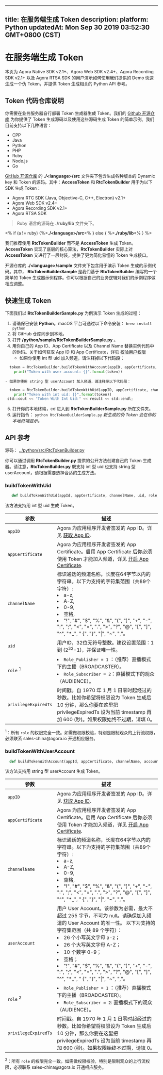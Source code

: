 
---
title: 在服务端生成 Token
description: 
platform: Python
updatedAt: Mon Sep 30 2019 03:52:30 GMT+0800 (CST)
---
# 在服务端生成 Token
本页为 Agora Native SDK v2.1+、Agora Web SDK v2.4+、Agora Recording SDK v2.1+ 以及 Agora RTSA SDK 的用户演示如何使用我们提供的 Demo 快速生成一个伪 Token，并提供 Token 生成相关的 Python API 参考。

## Token 代码仓库说明

你需要在业务服务器自行部署 Token 生成器生成 Token。我们的 [Github 开源仓库](https://github.com/AgoraIO/Tools/tree/master/DynamicKey/AgoraDynamicKey) 为你提供了 Token 生成源码以及使用这些源码生成 Token 的简单示例。我们目前支持以下几种语言：

- CPP
- Java
- Python
- PHP
- Ruby
- Node.js
- Go

[GitHub 开源仓库](https://github.com/AgoraIO/Tools/tree/master/DynamicKey/AgoraDynamicKey) 的 **./\<language\>/src** 文件夹下包含生成各种版本的 Dynamic key 和 Token 的源码。其中：**AccessToken** 和 **RtcTokenBuilder** 用于为以下 SDK 生成 Token：

- Agora RTC SDK (Java, Objective-C, C++, Electron) v2.1+
- Agora Web SDK v2.4+
- Agora Recording SDK v2.1+ 
- Agora RTSA SDK

> Ruby 语言的源码在 **./ruby/lib** 文件夹下。

<% 
if (a != ruby) {%><b>./\<language\>/src</b><% } 
else { %><b>./ruby/lib</b><% } 
%>

我们推荐使用 **RtcTokenBuilder** 而不是 **AccessToken** 生成 Token。**AccessToken** 实现了底层的核心算法，**RtcTokenBuilder** 实际上对 **AccessToken** 又进行了一层封装，提供了更为简化易懂的 Token 生成接口。

开源仓库的 **./\<language\>/sample** 文件夹下包含用于演示 Token 生成的示例代码。其中， **RtcTokenBuilderSample** 是我们基于 **RtcTokenBuilder** 编写的一个简单的 Token 生成器示例程序。你可以根据自己的业务逻辑对我们的示例程序做相应调整。

## 快速生成 Token

下面我们以 **RtcTokenBuilderSample.py** 为例演示 Token 生成的过程：

1. 请确保已安装 **Python**。macOS 平台可通过以下命令安装：
     `brew install python` 
2. 将 GitHub 仓库同步到本地。
3. 打开 **/python/sample/RtcTokenBuilderSample.py** 。
4. 用你自己的 App ID、App Certificate 以及 Channel Name 替换实例代码中的伪码。关于如何获取 App ID 和 App Certificate，详见 [校验用户权限](https://docs.agora.io/cn/Agora%20Platform/token?platform=All%20Platforms#app-id)
    - 如果你使用 int 型 uid 加入频道，请注释掉以下代码段：
```Python
  token = RtcTokenBuilder.buildTokenWithAccount(appID, appCertificate, channelName, userAccount, Role_Attendee, privilegeExpiredTs)
    print("Token with user account: {}".format(token))
```
    - 如果你使用 string 型 userAccount 加入频道，请注释掉以下代码段：
```Python
  token = RtcTokenBuilder.buildTokenWithUid(appID, appCertificate, channelName, uid, Role_Attendee, privilegeExpiredTs)
    print("Token with int uid: {}".format(token))
 std::cout << "Token With Int Uid:" << result << std::endl;
```
5. 打开你的本地终端，cd 进入到 **RtcTokenBuilderSample.py** 所在文件夹。
6. 运行指令： 
    `python RtcTokenBuilderSample.py` 
     *新生成的伪 Token 会在你的本地终端显示。*


## API 参考

源码： [../python/src/RtcTokenBuilder.py](https://github.com/AgoraIO/Tools/blob/master/DynamicKey/AgoraDynamicKey/python/src/RtcTokenBuilder.py)

你可以通过调用 **RtcTokenBuilder.py** 提供的公开方法创建自己的 Token 生成器。请注意，**RtcTokenBuilder.py** 既支持 int 型 uid 也支持 string 型 userAccount，请根据需要选择合适的生成方法。


### buildTokenWithUid

```Python
   def buildTokenWithUid(appId, appCertificate, channelName, uid, role, privilegeExpiredTs):
```

该方法支持用 int 型 uid 生成 Token。

| **参数**    | **描述**                                              |
| ---------------- | ------------------------------------------------------------ |
| `appID`          | Agora 为应用程序开发者签发的 App ID。详见 [获取 App ID](https://docs.agora.io/cn/Agora%20Platform/token/#app-id). | 
| `appCertificate` | Agora 为应用程序开发者签发的 App Certificate。启用 App Certificate 后你必须使用 Token 才能加入频道，详见 [开启 App Certificate](https://docs.agora.io/cn/Agora%20Platform/token?platform=All%20Platforms#app-certificate). |
| `channelName`    | 标识通话的频道名称，长度在64字节以内的字符串。以下为支持的字符集范围（共89个字符）: <li>a-z,<li>A-Z,<li>0-9,<li>空格,<li>"!", "#", "$", "%", "&", "(", ")", "+", "-", ":", ";", "<", "=", ".", ">", "?", "@", "[", "]", "^", "*_", " {", "}", "\|", "~", ","。 |
| `uid`            | 用户ID，32位无符号整数。建议设置范围：1到 (2<sup>32</sup>-1)，并保证唯一性。 |
| `role` <sup>1</sup>          | <li> `Role_Publisher = 1` ：（推荐）直播模式下的主播（BROADCASTER）。<li>`Role_Subscriber = 2`：直播模式下的观众（AUDIENCE）。 |
| `privilegeExpiredTs`      | 时间戳。自 1970 年 1 月 1 日零时起经过的秒数。比如你希望将权限设为 Token 生成后 10 分钟，那么你要在这里把 privilegeExpiredTs 设为当前 timestamp 再加 600 (秒)。如果权限始终不过期，请填 0。 |

<div class="alert warning"><sup>1</sup>：所有 <code>role</code> 的权限完全一致。如需做权限校验，特别是限制观众的上行流权限，必须联系 sales-china@agora.io 开通相应服务。</div>

### buildTokenWithUserAccount

```Python
  def buildTokenWithAccount(appId, appCertificate, channelName, account, role, privilegeExpiredTs):
```

该方法支持用 string 型 userAccount 生成 Token。

| **参数**    | **描述**                                             |
| ---------------- | ------------------------------------------------------------ |
| `appID`          | Agora 为应用程序开发者签发的 App ID。详见 [获取 App ID](https://docs.agora.io/cn/Agora%20Platform/token?platform=All%20Platforms#app-id). |
| `appCertificate` | Agora 为应用程序开发者签发的 App Certificate。启用 App Certificate 后你必须使用 Token 才能加入频道，详见 [开启 App Certificate](https://docs.agora.io/cn/Agora%20Platform/token/#app-certificate). |
| `channelName`    | 标识通话的频道名称，长度在64字节以内的字符串。以下为支持的字符集范围（共89个字符）: <li>a-z,<li>A-Z,<li>0-9,<li>空格,<li>"!", "#", "$", "%", "&", "(", ")", "+", "-", ":", ";", "<", "=", ".", ">", "?", "@", "[", "]", "^", "*_", " {", "}", "\|", "~", ","。 |
|`userAccount` | 用户 User Account。该参数为必需，最大不超过 255 字节，不可为 null。请确保加入频道的 User Account 的唯一性。 以下为支持的字符集范围（共 89 个字符）：<li>26 个小写英文字母 a-z；<li>26 个大写英文字母 A-Z；<li>10 个数字 0-9；<li>空格；<li>"!", "#", "$", "%", "&", "(", ")", "+", "-", ":", ";", "<", "=", ".", ">", "?", "@", "[", "]", "^", "*_", " {", "}", "\|", "~", ","。 |
| `role` <sup>2</sup>          | <li> `Role_Publisher = 1` ：（推荐）直播模式下的主播（BROADCASTER）。<li>`Role_Subscriber = 2`: 直播模式下的观众（AUDIENCE）。|
| `privilegeExpiredTs`      | 时间戳。自 1970 年 1 月 1 日零时起经过的秒数。比如你希望将权限设为 Token 生成后 10 分钟，那么你要在这里把 privilegeExpiredTs 设为当前 timestamp 再加 600 (秒)。如果权限始终不过期，请填 0。|

<div class="alert warning"><sup>2</sup>：所有 <code>role</code> 的权限完全一致。如需做权限校验，特别是限制观众的上行流权限，必须联系 sales-china@agora.io 开通相应服务。</div>
